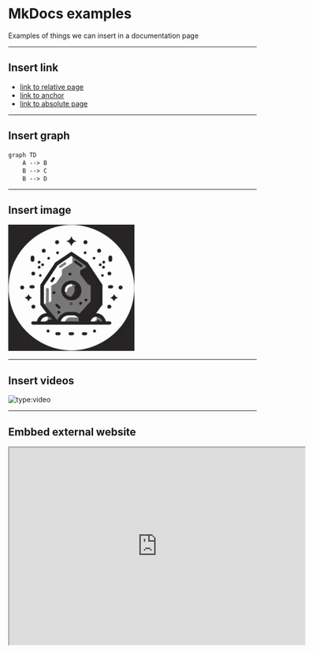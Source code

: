 # MkDocs examples

Examples of things we can insert in a documentation page

<hr>

## Insert link

- [link to relative page](./index.md)
- [link to anchor](#embbed-external-website)
- [link to absolute page](/doc-examples#insert-videos)

<hr>

## Insert graph

```mermaid
graph TD
    A --> B
    B --> C
    B --> D
```

<hr>

## Insert image

![image](./img/stone-engine.png)

<hr>

## Insert videos

![type:video](https://www.youtube.com/watch?v=Y9U9IE0gVHA)

<hr>

## Embbed external website

<iframe src="https://excalidraw.com" width=600 height=400></iframe>
